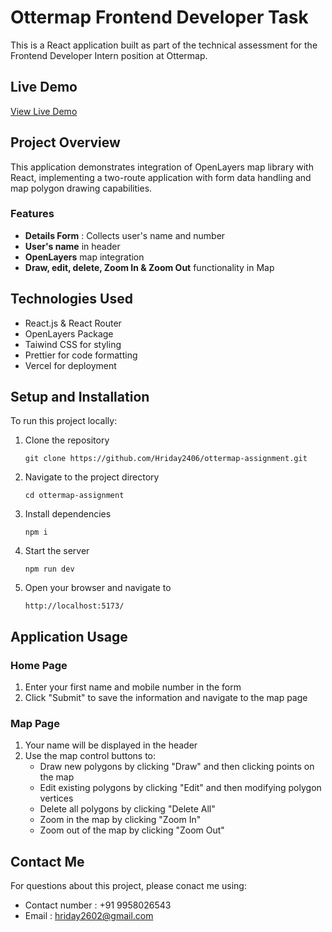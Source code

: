 # Ottermap Frontend Developer Task

This is a React application built as part of the technical assessment for the Frontend Developer Intern position at Ottermap.

## Live Demo
[View Live Demo](https://ottermap-assignment-three.vercel.app/)

## Project Overview

This application demonstrates integration of OpenLayers map library with React, implementing a two-route application with form data handling and map polygon drawing capabilities.

### Features
 
  - **Details Form** : Collects user's name and number
  - **User's name** in header
  - **OpenLayers** map integration
  - **Draw, edit, delete, Zoom In & Zoom Out** functionality in Map

## Technologies Used

  - React.js & React Router
  - OpenLayers Package
  - Taiwind CSS for styling
  - Prettier for code formatting
  - Vercel for deployment

## Setup and Installation

  To run this project locally:
  
  1. Clone the repository
     ```
     git clone https://github.com/Hriday2406/ottermap-assignment.git
     ```
  
  2. Navigate to the project directory
     ```
     cd ottermap-assignment
     ```
  
  3. Install dependencies
     ```
     npm i
     ```
  
  4. Start the  server
     ```
     npm run dev
     ```
  
  5. Open your browser and navigate to
     ```
     http://localhost:5173/
     ```

## Application Usage

### Home Page
  1. Enter your first name and mobile number in the form
  2. Click "Submit" to save the information and navigate to the map page

### Map Page
  1. Your name will be displayed in the header
  2. Use the map control buttons to:
     - Draw new polygons by clicking "Draw" and then clicking points on the map
     - Edit existing polygons by clicking "Edit" and then modifying polygon vertices
     - Delete all polygons by clicking "Delete All"
     - Zoom in the map by clicking "Zoom In"
     - Zoom out of the map by clicking "Zoom Out"

## Contact Me
For questions about this project, please conact me using:
- Contact number : +91 9958026543
- Email : hriday2602@gmail.com
